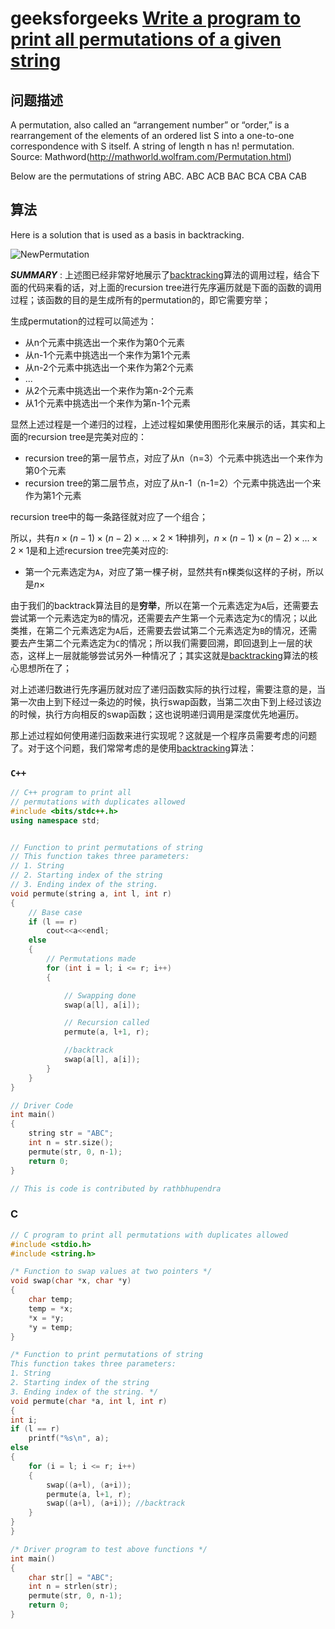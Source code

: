 # geeksforgeeks [Write a program to print all permutations of a given string](https://www.geeksforgeeks.org/write-a-c-program-to-print-all-permutations-of-a-given-string/)

## 问题描述

A permutation, also called an “arrangement number” or “order,” is a rearrangement of the elements of an ordered list S into a one-to-one correspondence with S itself. A string of length n has n! permutation.
Source: Mathword(http://mathworld.wolfram.com/Permutation.html)

Below are the permutations of string ABC.
ABC ACB BAC BCA CBA CAB

## 算法

 Here is a solution that is used as a basis in backtracking. 



 ![NewPermutation](https://media.geeksforgeeks.org/wp-content/cdn-uploads/NewPermutation.gif)

***SUMMARY*** : 上述图已经非常好地展示了[backtracking](https://en.wikipedia.org/wiki/Backtracking)算法的调用过程，结合下面的代码来看的话，对上面的recursion tree进行先序遍历就是下面的函数的调用过程；该函数的目的是生成所有的permutation的，即它需要穷举；

生成permutation的过程可以简述为：

- 从n个元素中挑选出一个来作为第0个元素
- 从n-1个元素中挑选出一个来作为第1个元素
- 从n-2个元素中挑选出一个来作为第2个元素
- ...
- 从2个元素中挑选出一个来作为第n-2个元素
- 从1个元素中挑选出一个来作为第n-1个元素



显然上述过程是一个递归的过程，上述过程如果使用图形化来展示的话，其实和上面的recursion tree是完美对应的：

- recursion tree的第一层节点，对应了从n（n=3）个元素中挑选出一个来作为第0个元素
- recursion tree的第二层节点，对应了从n-1（n-1=2）个元素中挑选出一个来作为第1个元素

recursion tree中的每一条路径就对应了一个组合；

所以，共有$n \times (n-1) \times (n-2) \times \ldots \times 2 \times 1$种排列，$n \times (n-1) \times (n-2) \times \ldots \times 2 \times 1$是和上述recursion tree完美对应的:

- 第一个元素选定为`A`，对应了第一棵子树，显然共有n棵类似这样的子树，所以是$n \times$

由于我们的backtrack算法目的是**穷举**，所以在第一个元素选定为`A`后，还需要去尝试第一个元素选定为`B`的情况，还需要去产生第一个元素选定为`C`的情况；以此类推，在第二个元素选定为`A`后，还需要去尝试第二个元素选定为`B`的情况，还需要去产生第二个元素选定为`C`的情况；所以我们需要回溯，即回退到上一层的状态，这样上一层就能够尝试另外一种情况了；其实这就是[backtracking](https://en.wikipedia.org/wiki/Backtracking)算法的核心思想所在了；

对上述递归数进行先序遍历就对应了递归函数实际的执行过程，需要注意的是，当第一次由上到下经过一条边的时候，执行swap函数，当第二次由下到上经过该边的时候，执行方向相反的swap函数；这也说明递归调用是深度优先地遍历。

那上述过程如何使用递归函数来进行实现呢？这就是一个程序员需要考虑的问题了。对于这个问题，我们常常考虑的是使用[backtracking](https://en.wikipedia.org/wiki/Backtracking)算法：

### `C++`

```c++
// C++ program to print all 
// permutations with duplicates allowed 
#include <bits/stdc++.h> 
using namespace std; 


// Function to print permutations of string 
// This function takes three parameters: 
// 1. String 
// 2. Starting index of the string 
// 3. Ending index of the string. 
void permute(string a, int l, int r) 
{ 
	// Base case 
	if (l == r) 
		cout<<a<<endl; 
	else
	{ 
		// Permutations made 
		for (int i = l; i <= r; i++) 
		{ 

			// Swapping done 
			swap(a[l], a[i]); 

			// Recursion called 
			permute(a, l+1, r); 

			//backtrack 
			swap(a[l], a[i]); 
		} 
	} 
} 

// Driver Code 
int main() 
{ 
	string str = "ABC"; 
	int n = str.size(); 
	permute(str, 0, n-1); 
	return 0; 
} 

// This is code is contributed by rathbhupendra 

```



### C

```c
// C program to print all permutations with duplicates allowed 
#include <stdio.h> 
#include <string.h> 

/* Function to swap values at two pointers */
void swap(char *x, char *y) 
{ 
	char temp; 
	temp = *x; 
	*x = *y; 
	*y = temp; 
} 

/* Function to print permutations of string 
This function takes three parameters: 
1. String 
2. Starting index of the string 
3. Ending index of the string. */
void permute(char *a, int l, int r) 
{ 
int i; 
if (l == r) 
	printf("%s\n", a); 
else
{ 
	for (i = l; i <= r; i++) 
	{ 
		swap((a+l), (a+i)); 
		permute(a, l+1, r); 
		swap((a+l), (a+i)); //backtrack 
	} 
} 
} 

/* Driver program to test above functions */
int main() 
{ 
	char str[] = "ABC"; 
	int n = strlen(str); 
	permute(str, 0, n-1); 
	return 0; 
} 

```

